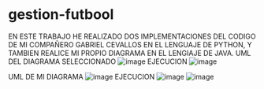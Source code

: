 # gestion-futbool
EN ESTE TRABAJO HE REALIZADO DOS IMPLEMENTACIONES DEL CODIGO DE MI COMPAÑERO GABRIEL CEVALLOS EN EL LENGUAJE DE PYTHON, Y TAMBIEN REALICE MI PROPIO DIAGRAMA EN EL LENGIAJE DE JAVA.
UML DEL DIAGRAMA SELECCIONADO
![image](https://github.com/user-attachments/assets/15c98c02-df99-492e-ad0d-afbddcf1b2d9)
EJECUCION
![image](https://github.com/user-attachments/assets/03d9fff3-0086-45f6-b979-e3e09999feeb)




UML DE MI DIAGRAMA
![image](https://github.com/user-attachments/assets/a8339f2d-16aa-4aee-b3d0-6ff79ac6cf2e)
EJECUCION
![image](https://github.com/user-attachments/assets/896f8385-c45c-48b6-a767-74d1941d6600)
![image](https://github.com/user-attachments/assets/7dc2389f-e570-444e-a38e-f47b2298e6e7)



